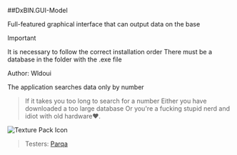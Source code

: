 ##DxBIN.GUI-Model

Full-featured graphical interface that can output data on the base
> [!IMPORTANT]
It is necessary to follow the correct installation order
There must be a database in the folder with the .exe file

Author: Wldoui

The application searches data only by number

>  If it takes you too long to search for a number
  Either you have downloaded a too large database
  Or you're a fucking stupid nerd and idiot with old hardware❤.

![Texture Pack Icon](../Resources/1.png)

> Testers: [Parqa](https://github.com/Kalstro)
